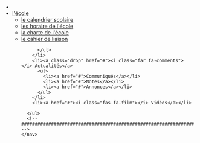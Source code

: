 <!-- ################################################################################################ -->
<div class="wrapper row2">
  <div class="rounded">
    <nav id="mainav" class="clear"> 
      <!-- ################################################################################################ -->
      <ul class="clear">
        <li class="active"><a href="{{site.baseurl}}/"><i class="fa fa-home"></i></a></li>
        <li><a class="drop" href="#"><i class="fas fa-university"></i> l'école</a>
          <ul>
            <li><a href="pages/gallery.html">le calendrier scolaire</a></li>
            <li><a href="pages/portfolio.html">les horaire de l'école</a></li>
            <li><a href="pages/full-width.html">la charte de l'école</a></li>
            <li><a href="pages/sidebar-left.html">le cahier de liaison</a></li>
            
          </ul>
        </li>
        <li><a class="drop" href="#"><i class="far fa-comments"></i> Actualités</a>
          <ul>
            <li><a href="#">Communiqués</a></li>
            <li><a href="#">Notes</a></li>
			<li><a href="#">Annonces</a></li>
          </ul>
        </li>
        <li><a href="#"><i class="fas fa-film"></i> Vidéos</a></li>
        
      </ul>
      <!-- ################################################################################################ --> 
    </nav>
  </div>
</div>
<!-- ################################################################################################ --> 